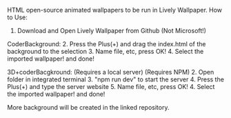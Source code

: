 HTML open-source animated wallpapers to be run in Lively Wallpaper. 
How to Use:

1. Download and Open Lively Wallpaper from Github (Not Microsoft!)

CoderBackground:
2. Press the Plus(+) and drag the index.html of the background to the selection
3. Name file, etc, press OK!
4. Select the imported wallpaper! and done!

3D+coderBacgkround:
(Requires a local server)
(Requires NPM)
2. Open folder in integrated terminal
3. "npm run dev" to start the server 
4. Press the Plus(+) and type the server website
5. Name file, etc, press OK!
4. Select the imported wallpaper! and done!

More background will be created in the linked repository.
